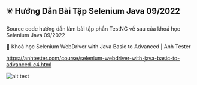 ## ✳️ Hướng Dẫn Bài Tập Selenium Java 09/2022
Source code hướng dẫn làm bài tập phần TestNG về sau của khoá học Selenium Java 09/2022

🔅 Khoá học Selenium WebDriver with Java Basic to Advanced | Anh Tester

https://anhtester.com/course/selenium-webdriver-with-java-basic-to-advanced-c4.html

![alt text](https://anhtester.com/uploads/logo/logo_anh_tester_github_v3.jpg)
